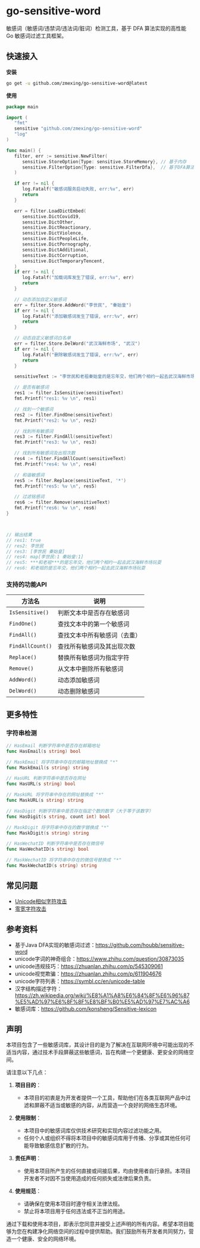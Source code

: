 # go-sensitive-word

敏感词（敏感词/违禁词/违法词/脏词）检测工具，基于 DFA 算法实现的高性能 Go 敏感词过滤工具框架。

## 快速接入

**安装**
```bash
go get -u github.com/zmexing/go-sensitive-word@latest
```

**使用**
```go
package main

import (
   "fmt"
   sensitive "github.com/zmexing/go-sensitive-word"
   "log"
)

func main() {
   filter, err := sensitive.NewFilter(
      sensitive.StoreOption{Type: sensitive.StoreMemory}, // 基于内存
      sensitive.FilterOption{Type: sensitive.FilterDfa},  // 基于DFA算法
   )

   if err != nil {
      log.Fatalf("敏感词服务启动失败, err:%v", err)
      return
   }

   err = filter.LoadDictEmbed(
      sensitive.DictCovid19,
      sensitive.DictOther,
      sensitive.DictReactionary,
      sensitive.DictViolence,
      sensitive.DictPeopleLife,
      sensitive.DictPornography,
      sensitive.DictAdditional,
      sensitive.DictCorruption,
      sensitive.DictTemporaryTencent,
   )
   if err != nil {
      log.Fatalf("加载词库发生了错误, err:%v", err)
      return
   }

   // 动态添加自定义敏感词
   err = filter.Store.AddWord("李世民", "秦始皇")
   if err != nil {
      log.Fatalf("添加敏感词发生了错误, err:%v", err)
      return
   }

   // 动态自定义敏感词白名单
   err = filter.Store.DelWord("武汉海鲜市场", "武汉")
   if err != nil {
      log.Fatalf("删除敏感词发生了错误, err:%v", err)
      return
   }

   sensitiveText := "李世民和老祖秦始皇的是忘年交，他们两个相约一起去武汉海鲜市场玩耍"

   // 是否有敏感词
   res1 := filter.IsSensitive(sensitiveText)
   fmt.Printf("res1: %v \n", res1)

   // 找到一个敏感词
   res2 := filter.FindOne(sensitiveText)
   fmt.Printf("res2: %v \n", res2)

   // 找到所有敏感词
   res3 := filter.FindAll(sensitiveText)
   fmt.Printf("res3: %v \n", res3)

   // 找到所有敏感词及出现次数
   res4 := filter.FindAllCount(sensitiveText)
   fmt.Printf("res4: %v \n", res4)

   // 和谐敏感词
   res5 := filter.Replace(sensitiveText, '*')
   fmt.Printf("res5: %v \n", res5)

   // 过滤铭感词
   res6 := filter.Remove(sensitiveText)
   fmt.Printf("res6: %v \n", res6)
}



// 输出结果
// res1: true
// res2: 李世民
// res3: [李世民 秦始皇]
// res4: map[李世民:1 秦始皇:1]
// res5: ***和老祖***的是忘年交，他们两个相约一起去武汉海鲜市场玩耍
// res6: 和老祖的是忘年交，他们两个相约一起去武汉海鲜市场玩耍 
```

### 支持的功能API

| 方法名              | 说明             |
| ---------------- | -------------- |
| `IsSensitive()`  | 判断文本中是否存在敏感词   |
| `FindOne()`      | 查找文本中的第一个敏感词   |
| `FindAll()`      | 查找文本中所有敏感词（去重） |
| `FindAllCount()` | 查找所有敏感词及其出现次数  |
| `Replace()`      | 替换所有敏感词为指定字符   |
| `Remove()`       | 从文本中删除所有敏感词    |
| `AddWord()`      | 动态添加敏感词        |
| `DelWord()`      | 动态删除敏感词        |


## 更多特性

### 字符串检测

```go
// HasEmail 判断字符串中是否存在邮箱地址
func HasEmail(s string) bool

// MaskEmail 将字符串中存在的邮箱地址替换成 "*"
func MaskEmail(s string) string

// HasURL 判断字符串中是否存在网址
func HasURL(s string) bool

// MaskURL 将字符串中存在的网址替换成 "*"
func MaskURL(s string) string

// HasDigit 判断字符串中是否存在指定个数的数字（大于等于该数字）
func HasDigit(s string, count int) bool

// MaskDigit 将字符串中存在的数字替换成 "*"
func MaskDigit(s string) string

// HasWechatID 判断字符串中是否存在微信号
func HasWechatID(s string) bool

// MaskWechatID 将字符串中存在的微信号替换成 "*"
func MaskWechatID(s string) string
```

## 常见问题

- [Unicode相似字符攻击](./docs/unicode.md)
- [零宽字符攻击](docs/zero-width.md)

## 参考资料
- 基于Java DFA实现的敏感词过滤：https://github.com/houbb/sensitive-word
- unicode字词的神奇组合：https://www.zhihu.com/question/30873035
- unicode违规技巧：https://zhuanlan.zhihu.com/p/545309061
- unicode视觉欺骗：https://zhuanlan.zhihu.com/p/611904676
- unicode字符列表：https://symbl.cc/en/unicode-table
- 汉字结构描述字符：https://zh.wikipedia.org/wiki/%E8%A1%A8%E6%84%8F%E6%96%87%E5%AD%97%E6%8F%8F%E8%BF%B0%E5%AD%97%E7%AC%A6
- 敏感词库：https://github.com/konsheng/Sensitive-lexicon

## 声明

本项目包含了一些敏感词库，其设计目的是为了解决在互联网环境中可能出现的不适当内容，通过技术手段屏蔽这些敏感词，旨在构建一个更健康、更安全的网络空间。

请注意以下几点：

1. **项目目的**：
    - 本项目的初衷是为开发者提供一个工具，帮助他们在各类互联网产品中过滤和屏蔽不适当或敏感的内容，从而营造一个良好的网络生态环境。

2. **使用限制**：
    - 本项目中的敏感词库仅供技术研究和实现内容过滤功能之用。
    - 任何个人或组织不得将本项目中的敏感词库用于传播、分享或其他任何可能导致敏感信息扩散的行为。

3. **责任声明**：
    - 使用本项目所产生的任何直接或间接后果，均由使用者自行承担。本项目开发者不对因不当使用造成的任何损失或法律后果负责。

4. **使用规范**：
    - 请确保在使用本项目时遵守相关法律法规。
    - 禁止将本项目用于任何违法或不正当的用途。

通过下载和使用本项目，即表示您同意并接受上述声明的所有内容。希望本项目能够为您在构建净化网络空间的过程中提供帮助。我们鼓励所有开发者共同努力，营造一个健康、安全的网络环境。
